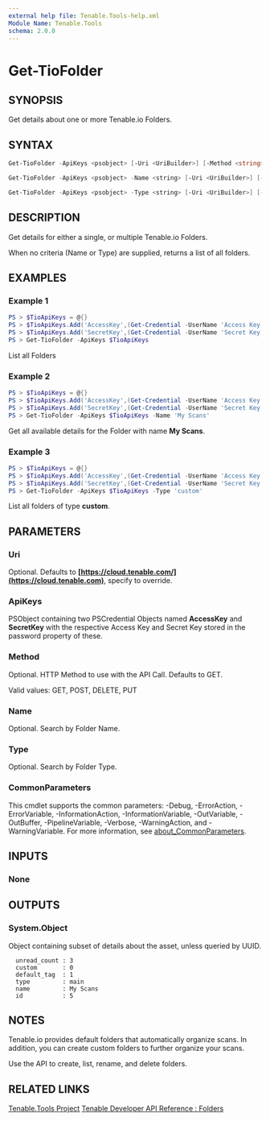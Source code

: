 ```yaml
---
external help file: Tenable.Tools-help.xml
Module Name: Tenable.Tools
schema: 2.0.0
---
```


# Get-TioFolder

## SYNOPSIS

Get details about one or more Tenable.io Folders.

## SYNTAX

```powershell
Get-TioFolder -ApiKeys <psobject> [-Uri <UriBuilder>] [-Method <string>] [<CommonParameters>]

Get-TioFolder -ApiKeys <psobject> -Name <string> [-Uri <UriBuilder>] [-Method <string>] [<CommonParameters>]

Get-TioFolder -ApiKeys <psobject> -Type <string> [-Uri <UriBuilder>] [-Method <string>] [<CommonParameters>]
```

## DESCRIPTION

Get details for either a single, or multiple Tenable.io Folders.

When no criteria (Name or Type) are supplied, returns a list of all folders.

## EXAMPLES

### Example 1

```powershell
PS > $TioApiKeys = @{}
PS > $TioApiKeys.Add('AccessKey',(Get-Credential -UserName 'Access Key'))
PS > $TioApiKeys.Add('SecretKey',(Get-Credential -UserName 'Secret Key'))
PS > Get-TioFolder -ApiKeys $TioApiKeys
```

List all Folders

### Example 2

```powershell
PS > $TioApiKeys = @{}
PS > $TioApiKeys.Add('AccessKey',(Get-Credential -UserName 'Access Key'))
PS > $TioApiKeys.Add('SecretKey',(Get-Credential -UserName 'Secret Key'))
PS > Get-TioFolder -ApiKeys $TioApiKeys -Name 'My Scans'
```

Get all available details for the Folder with name **My Scans**.

### Example 3

```powershell
PS > $TioApiKeys = @{}
PS > $TioApiKeys.Add('AccessKey',(Get-Credential -UserName 'Access Key'))
PS > $TioApiKeys.Add('SecretKey',(Get-Credential -UserName 'Secret Key'))
PS > Get-TioFolder -ApiKeys $TioApiKeys -Type 'custom'
```

List all folders of type **custom**.

## PARAMETERS

### Uri

Optional. Defaults to **[https://cloud.tenable.com/](https://cloud.tenable.com)**, specify to override.

### ApiKeys

PSObject containing two PSCredential Objects named **AccessKey** and **SecretKey** with the respective Access Key and Secret Key stored in the password property of these.

### Method

Optional. HTTP Method to use with the API Call.  Defaults to GET.

Valid values: GET, POST, DELETE, PUT

### Name

Optional. Search by Folder Name.

### Type

Optional. Search by Folder Type.

### CommonParameters

This cmdlet supports the common parameters: -Debug, -ErrorAction, -ErrorVariable, -InformationAction, -InformationVariable, -OutVariable, -OutBuffer, -PipelineVariable, -Verbose, -WarningAction, and -WarningVariable. For more information, see [about_CommonParameters](http://go.microsoft.com/fwlink/?LinkID=113216).

## INPUTS

### None

## OUTPUTS

### System.Object

Object containing subset of details about the asset, unless queried by UUID.

```text
  unread_count : 3
  custom       : 0
  default_tag  : 1
  type         : main
  name         : My Scans
  id           : 5
```

## NOTES

Tenable.io provides default folders that automatically organize scans. In addition, you can create custom folders to further organize your scans.

Use the API to create, list, rename, and delete folders.

## RELATED LINKS

[Tenable.Tools Project](https://github.com/IPSecMSSP/tenable-tools)
[Tenable Developer API Reference : Folders](https://developer.tenable.com/reference#folders)
